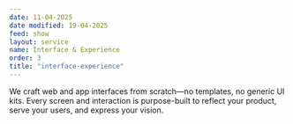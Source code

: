 ```yaml
---
date: 11-04-2025
date modified: 19-04-2025
feed: show
layout: service
name: Interface & Experience
order: 3
title: "interface-experience"
---
```


We craft web and app interfaces from scratch—no templates, no generic UI kits. Every screen and interaction is purpose-built to reflect your product, serve your users, and express your vision.